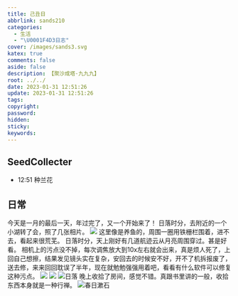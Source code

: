 ```yaml
---
title: 己丑日
abbrlink: sands210
categories:
  - 生活
  - "\U0001F4D3日志"
cover: /images/sands3.svg
katex: true
comments: false
aside: false
description: 【聚沙成塔·九九九】
root: ../../
date: 2023-01-31 12:51:26
update: 2023-01-31 12:51:26
tags:
copyright:
password:
hidden:
sticky:
keywords:
---
```


## SeedCollecter
- 12:51 种兰花


## 日常
今天是一月的最后一天，年过完了，又一个开始来了！
日落时分，去附近的一个小湖转了会，照了几张相片。
![](../../../images/20230102/IMG_20230131_174150.jpg)
这里像是养鱼的，周围一圈用铁栅栏围着，进不去，看起来很荒芜。
日落时分，天上刚好有几道航迹云从月亮周围穿过。甚是好看。
相机上的污点没不掉，每次调焦放大到10x左右就会出来，真是烦人死了，上回自己想擦，结果发见镜头实在复杂，安回去的时候安不好，开不了机拆报废了，送去修，来来回回耽误了半年，现在就勉勉强强用着吧，看看有什么软件可以修复这种污点。
![](../../../images/20230102/IMG_20230131_185821.jpg)
![](../../../images/20230102/DSC00073.jpg)
![日落](../../../images/20230102/DSC00072.jpg)
晚上收拾了房间，感觉不错。真跟书里讲的一般，收拾东西本身就是一种行禅。
![春日漱石](../../../images/20230102/IMG_20230201_152639.jpg)
